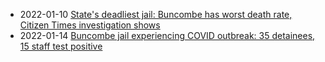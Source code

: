 - 2022-01-10 [State's deadliest jail: Buncombe has worst death rate, Citizen Times investigation shows](https://www.citizen-times.com/story/news/2022/01/10/asheville-buncombe-county-deadliest-jail-north-carolina/6466911001/)
- 2022-01-14 [Buncombe jail experiencing COVID outbreak: 35 detainees, 15 staff test positive](https://www.citizen-times.com/story/news/2022/01/14/buncombe-jail-covid-outbreak-35-detainees-15-staff-test-positive/6524921001/?utm_source=citizen-times-Daily%20Briefing&utm_medium=email&utm_campaign=daily_briefing&utm_term=list_article_thumb&utm_content=1122CTE-NLETTER65)
